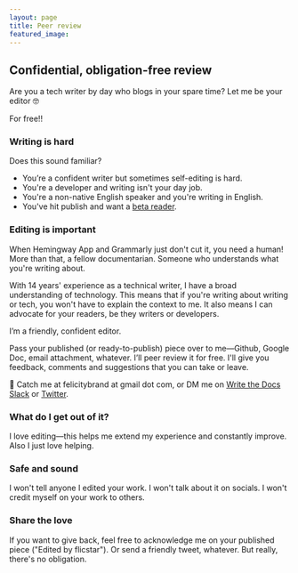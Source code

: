 ```yaml
---
layout: page
title: Peer review
featured_image: 
---
```


## Confidential, obligation-free review

Are you a tech writer by day who blogs in your spare time? Let me be your editor 🤓

For free!!

### Writing is hard

Does this sound familiar?
* You’re a confident writer but sometimes self-editing is hard. 
* You're a developer and writing isn't your day job. 
* You're a non-native English speaker and you're writing in English.
* You've hit publish and want a [beta reader](https://en.wikipedia.org/wiki/Beta_reader). 

### Editing is important

When Hemingway App and Grammarly just don't cut it, you need a human! More than that, a fellow documentarian. Someone who understands what you're writing about. 

With 14 years' experience as a technical writer, I have a broad understanding of technology. This means that if you're writing about writing or tech, you 
won't have to explain the context to me. It also means I can advocate for your readers, be they writers or developers.

I’m a friendly, confident editor.

Pass your published (or ready-to-publish) piece over to me—Github, Google Doc, email attachment, whatever. I’ll peer review it for free. I'll give you feedback, comments and suggestions that you can take or leave. 

📝 Catch me at felicitybrand at gmail dot com, or DM me on [Write the Docs Slack](https://www.writethedocs.org/slack/) or [Twitter](https://twitter.com/flicstar_).

### What do I get out of it?

I love editing—this helps me extend my experience and constantly improve. Also I just love helping. 

### Safe and sound

I won't tell anyone I edited your work. I won't talk about it on socials. I won't credit myself on your work to others. 

### Share the love 

If you want to give back, feel free to acknowledge me on your published piece ("Edited by flicstar"). Or send a friendly tweet, whatever. But really, there's no obligation. 
